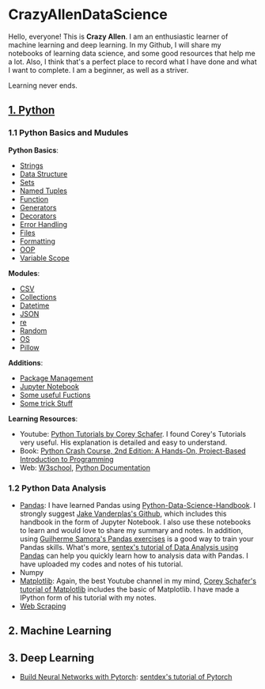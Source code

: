 # CrazyAllenDataScience
Hello, everyone! This is __Crazy Allen__. I am an enthusiastic learner of machine learning and deep learning. In my Github, I will share my notebooks of learning data science, and some good resources that help me a lot. Also, I think that's a perfect place to record what I have done and what I want to complete. I am a beginner, as well as a striver. 

Learning never ends.

## [1. Python](https://github.com/allen1881996/CrazyAllenDataScience/tree/master/Python)
### 1.1 Python Basics and Mudules
__Python Basics__: 
- [Strings](https://github.com/allen1881996/CrazyAllenDataScience/blob/master/Python/Common%20Problem%20with%20Strings.ipynb)
- [Data Structure](https://github.com/allen1881996/CrazyAllenDataScience/blob/master/Python/Data%20Structure.ipynb) 
- [Sets](https://github.com/allen1881996/CrazyAllenDataScience/blob/master/Python/Sets.ipynb)
- [Named Tuples](https://github.com/allen1881996/CrazyAllenDataScience/blob/master/Python/Named%20Tuples.ipynb)
- [Function](https://github.com/allen1881996/CrazyAllenDataScience/blob/master/Python/Function.ipynb)
- [Generators](https://github.com/allen1881996/CrazyAllenDataScience/blob/master/Python/Generators.ipynb)
- [Decorators](https://github.com/allen1881996/CrazyAllenDataScience/blob/master/Python/Decorators.ipynb)
- [Error Handling](https://github.com/allen1881996/CrazyAllenDataScience/blob/master/Python/Error%20Handling.ipynb)
- [Files](https://github.com/allen1881996/CrazyAllenDataScience/blob/master/Python/File%20Objects.ipynb)
- [Formatting](https://github.com/allen1881996/CrazyAllenDataScience/blob/master/Python/Formatting.ipynb)
- [OOP](https://github.com/allen1881996/CrazyAllenDataScience/blob/master/Python/OOP.ipynb)
- [Variable Scope](https://github.com/allen1881996/CrazyAllenDataScience/blob/master/Python/Variable%20Scope.ipynb)

__Modules__: 
- [CSV](https://github.com/allen1881996/CrazyAllenDataScience/blob/master/Python/Modules/CSV%20Module.ipynb)
- [Collections](https://github.com/allen1881996/CrazyAllenDataScience/blob/master/Python/Modules/Collections.ipynb)
- [Datetime](https://github.com/allen1881996/CrazyAllenDataScience/blob/master/Python/Modules/Datetime%20Module.ipynb)
- [JSON](https://github.com/allen1881996/CrazyAllenDataScience/blob/master/Python/Modules/JSON%20Module.ipynb)
- [re](https://github.com/allen1881996/CrazyAllenDataScience/blob/master/Python/Modules/re%20Module.ipynb)
- [Random](https://github.com/allen1881996/CrazyAllenDataScience/blob/master/Python/Modules/Random%20Module.ipynb)
- [OS](https://github.com/allen1881996/CrazyAllenDataScience/blob/master/Python/Modules/OS%20Module.ipynb)
- [Pillow](https://github.com/allen1881996/CrazyAllenDataScience/blob/master/Python/Modules/Pillow%20Module%20.ipynb)

__Additions__:
- [Package Management](https://github.com/allen1881996/CrazyAllenDataScience/tree/master/Python/Package%20Management)
- [Jupyter Notebook](https://github.com/allen1881996/CrazyAllenDataScience/blob/master/Python/Jupyter%20Notebook.ipynb)
- [Some useful Fuctions](https://github.com/allen1881996/CrazyAllenDataScience/blob/master/Python/Some%20Useful%20Functions.ipynb)
- [Some trick Stuff](https://github.com/allen1881996/CrazyAllenDataScience/blob/master/Python/Some%20Tricky%20Stuff%20.ipynb)

__Learning Resources__:
- Youtube: [Python Tutorials by Corey Schafer](https://www.youtube.com/playlist?list=PL-osiE80TeTt2d9bfVyTiXJA-UTHn6WwU). I found Corey's Tutorials very useful. His explanation is detailed and easy to understand.
- Book: [Python Crash Course, 2nd Edition: A Hands-On, Project-Based Introduction to Programming](https://www.amazon.com/Python-Crash-Course-2nd-Edition/dp/1593279280/ref=sr_1_4?keywords=Python&qid=1574135537&s=books&sr=1-4)
- Web: [W3school](https://www.w3schools.com/python/default.asp), [Python Documentation](https://docs.python.org/3/tutorial/index.html)

### 1.2 Python Data Analysis
- [Pandas](https://github.com/allen1881996/CrazyAllenDataScience/tree/master/Python/Libraries/Pandas): I have learned Pandas using [Python-Data-Science-Handbook](https://www.amazon.com/Python-Data-Science-Handbook-Essential/dp/1491912057/ref=sr_1_3?crid=BQ8SPZ8S88SV&keywords=python+data+science+handbook&qid=1574349439&sprefix=Python+data%2Caps%2C138&sr=8-3). I strongly suggest [Jake Vanderplas's Github](https://github.com/allen1881996/PythonDataScienceHandbook), which includes this handbook in the form of Jupyter Notebook. I also use these notebooks to learn and would love to share my summary and notes. In addition, using [Guilherme Samora's Pandas exercises](https://github.com/guipsamora/pandas_exercises) is a good way to train your Pandas skills. What's more, [sentex's tutorial of Data Analysis using Pandas](https://www.youtube.com/watch?v=nLw1RNvfElg&list=PLQVvvaa0QuDfSfqQuee6K8opKtZsh7sA9) can help you quickly learn how to analysis data with Pandas. I have uploaded my codes and notes of his tutorial.    
- Numpy
- [Matplotlib](https://github.com/allen1881996/CrazyAllenDataScience/tree/master/Python/Data%20Analysis/Matplotlib): Again, the best Youtube channel in my mind, [Corey Schafer's tutorial of Matplotlib](https://www.youtube.com/watch?v=UO98lJQ3QGI&list=PL-osiE80TeTvipOqomVEeZ1HRrcEvtZB_) includes the basic of Matplotlib. I have made a IPython form of his tutorial with my notes. 
- [Web Scraping](https://github.com/allen1881996/CrazyAllenDataScience/tree/master/Python/Libraries/Web%20Scraping)

## 2. Machine Learning

## 3. Deep Learning
- [Build Neural Networks with Pytorch](https://github.com/allen1881996/CrazyAllenDataScience/tree/master/Deep%20Learning/Build%20Neural%20Networks%20with%20Pytorch): [sentdex's tutorial of Pytorch](https://www.youtube.com/playlist?list=PLQVvvaa0QuDdeMyHEYc0gxFpYwHY2Qfdh)


